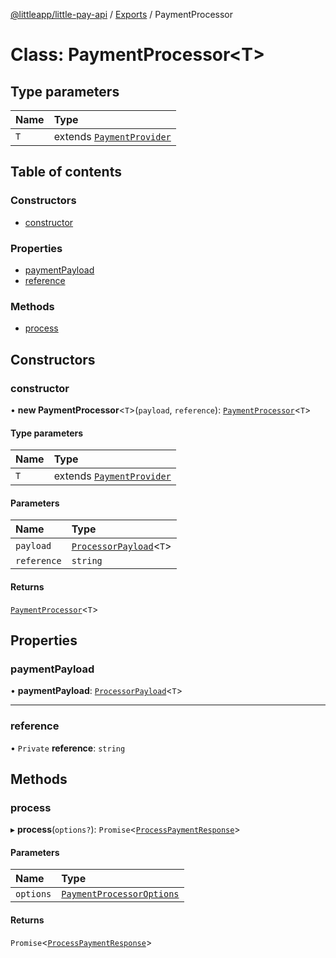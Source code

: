 [@littleapp/little-pay-api](../README.md) / [Exports](../modules.md) / PaymentProcessor

# Class: PaymentProcessor\<T\>

## Type parameters

| Name | Type |
| :------ | :------ |
| `T` | extends [`PaymentProvider`](../modules.md#paymentprovider) |

## Table of contents

### Constructors

- [constructor](PaymentProcessor.md#constructor)

### Properties

- [paymentPayload](PaymentProcessor.md#paymentpayload)
- [reference](PaymentProcessor.md#reference)

### Methods

- [process](PaymentProcessor.md#process)

## Constructors

### constructor

• **new PaymentProcessor**\<`T`\>(`payload`, `reference`): [`PaymentProcessor`](PaymentProcessor.md)\<`T`\>

#### Type parameters

| Name | Type |
| :------ | :------ |
| `T` | extends [`PaymentProvider`](../modules.md#paymentprovider) |

#### Parameters

| Name | Type |
| :------ | :------ |
| `payload` | [`ProcessorPayload`](../interfaces/ProcessorPayload.md)\<`T`\> |
| `reference` | `string` |

#### Returns

[`PaymentProcessor`](PaymentProcessor.md)\<`T`\>

## Properties

### paymentPayload

• **paymentPayload**: [`ProcessorPayload`](../interfaces/ProcessorPayload.md)\<`T`\>

___

### reference

• `Private` **reference**: `string`

## Methods

### process

▸ **process**(`options?`): `Promise`\<[`ProcessPaymentResponse`](../modules.md#processpaymentresponse)\>

#### Parameters

| Name | Type |
| :------ | :------ |
| `options` | [`PaymentProcessorOptions`](../modules.md#paymentprocessoroptions) |

#### Returns

`Promise`\<[`ProcessPaymentResponse`](../modules.md#processpaymentresponse)\>
